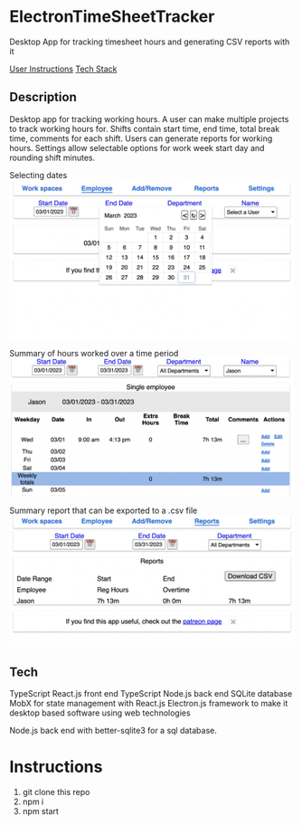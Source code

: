 # ElectronTimeSheetTracker
Desktop App for tracking timesheet hours and generating CSV reports with it


[User Instructions](#Instructions)
[Tech Stack](#Tech)

## Description
Desktop app for tracking working hours. A user can make multiple projects to track working hours for.
Shifts contain  start time, end time, total break time, comments for each shift.
Users can generate reports for working hours.
Settings allow selectable options for work week start day and rounding shift minutes.



Selecting dates
![](/SelectDate.png)

Summary of hours worked over a time period
![](/WorkWeekSummary.png)

Summary report that can be exported to a .csv file
![](/CreateReport.png)



## Tech
TypeScript React.js front end
TypeScript Node.js back end
SQLite database
MobX for state management with React.js
Electron.js framework to make it desktop based software using web technologies

Node.js back end with better-sqlite3 for a sql database.


# Instructions

1. git clone this repo
2. npm i
3. npm start
